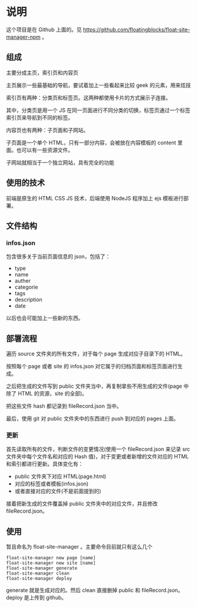 # 说明

这个项目是在 Github 上面的。见 <https://github.com/floatingblocks/float-site-manager-npm> 。

## 组成

主要分成主页，索引页和内容页

主页展示一些最基础的导航，要试着加上一些看起来比较 geek 的元素，用来炫技

索引页有两种：分类页和标签页。这两种都使用卡片的方式展示子连接。

其中，分类页是用一个 JS 在同一页面进行不同分类的切换，标签页通过一个标签索引页来导航到不同的标签。

内容页也有两种：子页面和子网站。

子页面是一个单个 HTML，只有一部分内容，会被放在内容模板的 content 里面。也可以有一些资源文件。

子网站就相当于一个独立网站，具有完全的功能

## 使用的技术

前端是原生的 HTML CSS JS 技术，后端使用 NodeJS 程序加上 ejs 模板进行部署。

## 文件结构

### infos.json

包含很多关于当前页面信息的 json，包括了：

- type
- name
- auther
- categorie
- tags
- description
- date

以后也会可能加上一些新的东西。

## 部署流程

遍历 source 文件夹的所有文件，对于每个 page 生成对应子目录下的 HTML。

按照每个 page 或者 site 的 infos.json 对它属于的归档页面和标签页面进行生成。

之后把生成的文件写到 public 文件夹当中，再复制拿些不用生成的文件(page 中除了 HTML 的资源，site 的全部)。

把这些文件 hash 都记录到 fileRecord.json 当中。

最后，使用 git 对 public 文件夹中的东西进行 push 到对应的 pages 上面。

### 更新

首先读取所有的文件，判断文件的变更情况(使用一个 fileRecord.json 来记录 src 文件夹中每个文件名和对应的 Hash 值)，对于变更或者新增的文件对应的 HTML 和索引都进行更新。具体变化有：

- public 文件夹下对应 HTML(page.html)
- 对应的标签或者模板(infos.json)
- 或者直接对应的文件(不是前面提到的)

接着把新生成的文件覆盖掉 public 文件夹中的对应文件，并且修改 fileRecord.json。

## 使用

暂且命名为 float-site-manager 。主要命令目前就只有这么几个

``` text
float-site-manager new page [name]
float-site-manager new site [name]
float-site-manager generate
float-site-manager clean
float-site-manager deploy
```

generate 就是生成对应的。然后 clean 直接删掉 public 和 fileRecord.json。deploy 是上传到 github。
